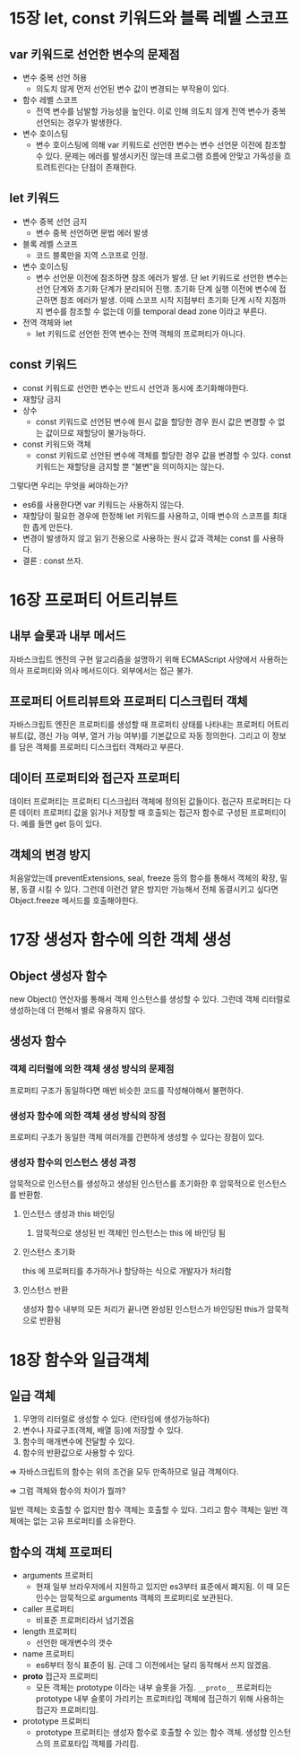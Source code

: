 # 15장 let, const 키워드와 블록 레벨 스코프

## var 키워드로 선언한 변수의 문제점

- 변수 중복 선언 허용
  - 의도치 않게 먼저 선언된 변수 값이 변경되는 부작용이 있다.
- 함수 레벨 스코프
  - 전역 변수를 남발할 가능성을 높인다. 이로 인해 의도치 않게 전역 변수가 중복 선언되는 경우가 발생한다.
- 변수 호이스팅
  - 변수 호이스팅에 의해 var 키워드로 선언한 변수는 변수 선언문 이전에 참조할 수 있다. 문제는 에러를 발생시키진 않는데 프로그램 흐름에 안맞고 가독성을 흐트려트린다는 단점이 존재한다.

## let 키워드

- 변수 중복 선언 금지
  - 변수 중복 선언하면 문법 에러 발생
- 블록 레벨 스코프
  - 코드 블록만을 지역 스코프로 인정.
- 변수 호이스팅
  - 변수 선언문 이전에 참조하면 참조 에러가 발생. 단 let 키워드로 선언한 변수는 선언 단계와 초기화 단계가 분리되어 진행. 초기화 단계 실행 이전에 변수에 접근하면 참조 에러가 발생. 이때 스코프 시작 지점부터 초기화 단계 시작 지점까지 변수를 참조할 수 없는데 이를 temporal dead zone 이라고 부른다.
- 전역 객체와 let
  - let 키워드로 선언한 전역 변수는 전역 객체의 프로퍼티가 아니다.

## const 키워드

- const 키워드로 선언한 변수는 반드시 선언과 동시에 초기화해야한다.
- 재할당 금지
- 상수
  - const 키워드로 선언된 변수에 원시 값을 할당한 경우 원시 값은 변경할 수 없는 값이므로 재할당이 불가능하다.
- const 키워드와 객체
  - const 키워드로 선언된 변수에 객체를 할당한 경우 값을 변경할 수 있다. const 키워드는 재할당을 금지할 뿐 “불변”을 의미하지는 않는다.

그렇다면 우리는 무엇을 써야하는가?

- es6를 사용한다면 var 키워드는 사용하지 않는다.
- 재할당이 필요한 경우에 한정해 let 키워드를 사용하고, 이때 변수의 스코프를 최대한 좁게 만든다.
- 변경이 발생하지 않고 읽기 전용으로 사용하는 원시 값과 객체는 const 를 사용하다.
- 결론 : const 쓰자.

# 16장 프로퍼티 어트리뷰트

## 내부 슬롯과 내부 메서드

자바스크립트 엔진의 구현 알고리즘을 설명하기 위해 ECMAScript 사양에서 사용하는 의사 프로퍼티와 의사 메서드이다. 외부에서는 접근 불가.

## 프로퍼티 어트리뷰트와 프로퍼티 디스크립터 객체

자바스크립트 엔진은 프로퍼티를 생성할 때 프로퍼티 상태를 나타내는 프로퍼티 어트리뷰트(값, 갱신 가능 여부, 열거 가능 여부)를 기본값으로 자동 정의한다. 그리고 이 정보를 담은 객체를 프로퍼티 디스크립터 객체라고 부른다.

## 데이터 프로퍼티와 접근자 프로퍼티

데이터 프로퍼티는 프로퍼티 디스크립터 객체에 정의된 값들이다. 접근자 프로퍼티는 다른 데이터 프로퍼티 값을 읽거나 저장할 때 호출되는 접근자 함수로 구성된 프로퍼티이다. 예를 들면 get 등이 있다.

## 객체의 변경 방지

처음알았는데 preventExtensions, seal, freeze 등의 함수를 통해서 객체의 확장, 밀봉, 동결 시킬 수 있다. 그런데 이런건 얕은 방지만 가능해서 전체 동결시키고 싶다면 Object.freeze 메서드를 호출해야한다.

# 17장 생성자 함수에 의한 객체 생성

## Object 생성자 함수

new Object() 연산자를 통해서 객체 인스턴스를 생성할 수 있다. 그런데 객체 리터럴로 생성하는데 더 편해서 별로 유용하지 않다.

## 생성자 함수

### 객체 리터럴에 의한 객체 생성 방식의 문제점

프로퍼티 구조가 동일하다면 매번 비슷한 코드를 작성해야해서 불편하다.

### 생성자 함수에 의한 객체 생성 방식의 장점

프로퍼티 구조가 동일한 객체 여러개를 간편하게 생성할 수 있다는 장점이 있다.

### 생성자 함수의 인스턴스 생성 과정

암묵적으로 인스턴스를 생성하고 생성된 인스턴스를 초기화한 후 암묵적으로 인스턴스를 반환함.

1. 인스턴스 생성과 this 바인딩
   1. 암묵적으로 생성된 빈 객체인 인스턴스는 this 에 바인딩 됨
2. 인스턴스 초기화

   this 에 프로퍼티를 추가하거나 할당하는 식으로 개발자가 처리함

3. 인스턴스 반환

   생성자 함수 내부의 모든 처리가 끝나면 완성된 인스턴스가 바인딩된 this가 암묵적으로 반환됨

# 18장 함수와 일급객체

## 일급 객체

1. 무명의 리터럴로 생성할 수 있다. (런타임에 생성가능하다)
2. 변수나 자료구조(객체, 배열 등)에 저장할 수 있다.
3. 함수의 매개변수에 전달할 수 있다.
4. 함수의 반환값으로 사용할 수 있다.

⇒ 자바스크립트의 함수는 위의 조건을 모두 만족하므로 일급 객체이다.

⇒ 그럼 객체와 함수의 차이가 뭘까?

일반 객체는 호출할 수 없지만 함수 객체는 호출할 수 있다. 그리고 함수 객체는 일반 객체에는 없는 고유 프로퍼티를 소유한다.

## 함수의 객체 프로퍼티

- arguments 프로퍼티
  - 현재 일부 브라우저에서 지원하고 있지만 es3부터 표준에서 폐지됨. 이 때 모든 인수는 암묵적으로 arguments 객체의 프로퍼티로 보관된다.
- caller 프로퍼티
  - 비표준 프로퍼티라서 넘기겠음
- length 프로퍼티
  - 선언한 매개변수의 갯수
- name 프로퍼티
  - es6부터 정식 표준이 됨. 근데 그 이전에서는 달리 동작해서 쓰지 않겠음.
- **proto** 접근자 프로퍼티
  - 모든 객체는 prototype 이라는 내부 슬롯을 가짐. `__proto__` 프로퍼티는 prototype 내부 슬롯이 가리키는 프로퍼타입 객체에 접근하기 위해 사용하는 접근자 프로퍼티임.
- prototype 프로퍼티
  - prototype 프로퍼티는 생성자 함수로 호출할 수 있는 함수 객체. 생성할 인스턴스의 프로포타입 객체를 가리킴.
